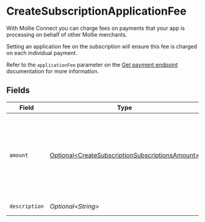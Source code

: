 # CreateSubscriptionApplicationFee

With Mollie Connect you can charge fees on payments that your app is processing on behalf of other Mollie merchants.

Setting an application fee on the subscription will ensure this fee is charged on each individual payment.

Refer to the `applicationFee` parameter on the [Get payment endpoint](get-payment) documentation for more information.


## Fields

| Field                                                                                                                | Type                                                                                                                 | Required                                                                                                             | Description                                                                                                          | Example                                                                                                              |
| -------------------------------------------------------------------------------------------------------------------- | -------------------------------------------------------------------------------------------------------------------- | -------------------------------------------------------------------------------------------------------------------- | -------------------------------------------------------------------------------------------------------------------- | -------------------------------------------------------------------------------------------------------------------- |
| `amount`                                                                                                             | [Optional\<CreateSubscriptionSubscriptionsAmount>](../../models/operations/CreateSubscriptionSubscriptionsAmount.md) | :heavy_minus_sign:                                                                                                   | In v2 endpoints, monetary amounts are represented as objects with a `currency` and `value` field.                    |                                                                                                                      |
| `description`                                                                                                        | *Optional\<String>*                                                                                                  | :heavy_minus_sign:                                                                                                   | N/A                                                                                                                  | Platform fee                                                                                                         |